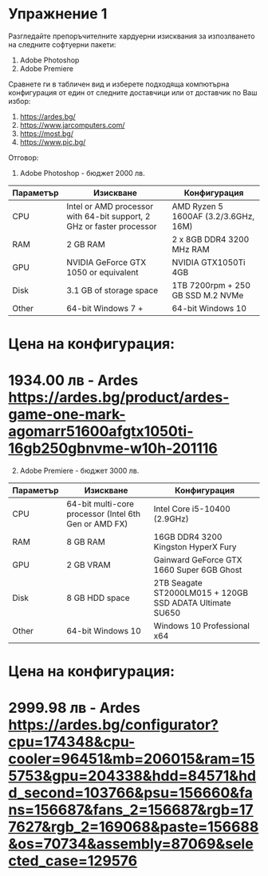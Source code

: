 # Упражнение 1 

Разгледайте препоръчителните хардуерни изисквания за изпозлването на следните софтуерни пакети:
1. Adobe Photoshop 
2. Adobe Premiere

Сравнете ги в табличен вид и изберете подходяща компютърна конфигурация от един от следните доставчици или от доставчик по Ваш избор:
1. https://ardes.bg/
2. https://www.jarcomputers.com/
3. https://most.bg/
4. https://www.pic.bg/


Отговор:

1. Adobe Photoshop - бюджет 2000 лв. 

Параметър | Изискване | Конфигурация
------------ | -------------| -------------
CPU | Intel or AMD processor with 64-bit support, 2 GHz or faster processor | AMD Ryzen 5 1600AF (3.2/3.6GHz, 16M) 
RAM | 2 GB RAM | 2 x 8GB DDR4 3200 MHz RAM
GPU | NVIDIA GeForce GTX 1050 or equivalent | NVIDIA GTX1050Ti 4GB
Disk | 3.1 GB of storage space | 1TB 7200rpm + 250 GB SSD M.2 NVMe
Other | 64-bit Windows 7 + |  64-bit Windows 10 

Цена на конфигурация: 
==========
1934.00 лв - Ardes
https://ardes.bg/product/ardes-game-one-mark-agomarr51600afgtx1050ti-16gb250gbnvme-w10h-201116
==========

2. Adobe Premiere - бюджет 3000 лв. 

Параметър | Изискване | Конфигурация
------------ | -------------| -------------
CPU | 64-bit multi-core processor (Intel 6th Gen or AMD FX) | Intel Core i5-10400 (2.9GHz)
RAM | 8 GB RAM | 16GB DDR4 3200 Kingston HyperX Fury
GPU | 2 GB VRAM | Gainward GeForce GTX 1660 Super 6GB Ghost
Disk | 8 GB HDD space | 2TB Seagate ST2000LM015 + 120GB SSD ADATA Ultimate SU650
Other | 64-bit Windows 10 |  Windows 10 Professional x64

Цена на конфигурация: 
==========
2999.98 лв - Ardes
https://ardes.bg/configurator?cpu=174348&cpu-cooler=96451&mb=206015&ram=155753&gpu=204338&hdd=84571&hdd_second=103766&psu=156660&fans=156687&fans_2=156687&rgb=177627&rgb_2=169068&paste=156688&os=70734&assembly=87069&selected_case=129576
==========


